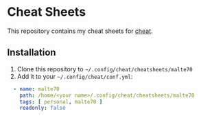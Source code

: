 # Cheat Sheets

This repository contains my cheat sheets for [cheat](https://github.com/cheat/cheat).

## Installation

1. Clone this repository to `~/.config/cheat/cheatsheets/malte70`
2. Add it to your `~/.config/cheat/conf.yml`:
```yaml
  - name: malte70
    path: /home/<your name>/.config/cheat/cheatsheets/malte70
    tags: [ personal, malte70 ]
    readonly: false
```


